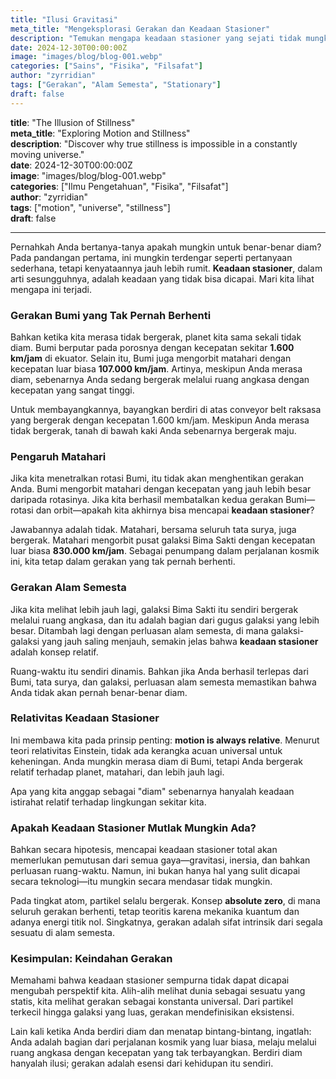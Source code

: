 ```yaml
---
title: "Ilusi Gravitasi"
meta_title: "Mengeksplorasi Gerakan dan Keadaan Stasioner"
description: "Temukan mengapa keadaan stasioner yang sejati tidak mungkin tercapai dalam alam semesta yang selalu bergerak."
date: 2024-12-30T00:00:00Z
image: "images/blog/blog-001.webp"
categories: ["Sains", "Fisika", "Filsafat"]
author: "zyrridian"
tags: ["Gerakan", "Alam Semesta", "Stationary"]
draft: false
---
```


**title**: "The Illusion of Stillness"  
**meta_title**: "Exploring Motion and Stillness"  
**description**: "Discover why true stillness is impossible in a constantly moving universe."  
**date**: 2024-12-30T00:00:00Z  
**image**: "images/blog/blog-001.webp"  
**categories**: ["Ilmu Pengetahuan", "Fisika", "Filsafat"]  
**author**: "zyrridian"  
**tags**: ["motion", "universe", "stillness"]  
**draft**: false  

---

Pernahkah Anda bertanya-tanya apakah mungkin untuk benar-benar diam? Pada pandangan pertama, ini mungkin terdengar seperti pertanyaan sederhana, tetapi kenyataannya jauh lebih rumit. **Keadaan stasioner**, dalam arti sesungguhnya, adalah keadaan yang tidak bisa dicapai. Mari kita lihat mengapa ini terjadi.

### Gerakan Bumi yang Tak Pernah Berhenti

Bahkan ketika kita merasa tidak bergerak, planet kita sama sekali tidak diam. Bumi berputar pada porosnya dengan kecepatan sekitar **1.600 km/jam** di ekuator. Selain itu, Bumi juga mengorbit matahari dengan kecepatan luar biasa **107.000 km/jam**. Artinya, meskipun Anda merasa diam, sebenarnya Anda sedang bergerak melalui ruang angkasa dengan kecepatan yang sangat tinggi.

Untuk membayangkannya, bayangkan berdiri di atas conveyor belt raksasa yang bergerak dengan kecepatan 1.600 km/jam. Meskipun Anda merasa tidak bergerak, tanah di bawah kaki Anda sebenarnya bergerak maju.

### Pengaruh Matahari

Jika kita menetralkan rotasi Bumi, itu tidak akan menghentikan gerakan Anda. Bumi mengorbit matahari dengan kecepatan yang jauh lebih besar daripada rotasinya. Jika kita berhasil membatalkan kedua gerakan Bumi—rotasi dan orbit—apakah kita akhirnya bisa mencapai **keadaan stasioner**?

Jawabannya adalah tidak. Matahari, bersama seluruh tata surya, juga bergerak. Matahari mengorbit pusat galaksi Bima Sakti dengan kecepatan luar biasa **830.000 km/jam**. Sebagai penumpang dalam perjalanan kosmik ini, kita tetap dalam gerakan yang tak pernah berhenti.

### Gerakan Alam Semesta

Jika kita melihat lebih jauh lagi, galaksi Bima Sakti itu sendiri bergerak melalui ruang angkasa, dan itu adalah bagian dari gugus galaksi yang lebih besar. Ditambah lagi dengan perluasan alam semesta, di mana galaksi-galaksi yang jauh saling menjauh, semakin jelas bahwa **keadaan stasioner** adalah konsep relatif.

Ruang-waktu itu sendiri dinamis. Bahkan jika Anda berhasil terlepas dari Bumi, tata surya, dan galaksi, perluasan alam semesta memastikan bahwa Anda tidak akan pernah benar-benar diam.

### Relativitas Keadaan Stasioner

Ini membawa kita pada prinsip penting: **motion is always relative**. Menurut teori relativitas Einstein, tidak ada kerangka acuan universal untuk keheningan. Anda mungkin merasa diam di Bumi, tetapi Anda bergerak relatif terhadap planet, matahari, dan lebih jauh lagi.

Apa yang kita anggap sebagai "diam" sebenarnya hanyalah keadaan istirahat relatif terhadap lingkungan sekitar kita.

### Apakah Keadaan Stasioner Mutlak Mungkin Ada?

Bahkan secara hipotesis, mencapai keadaan stasioner total akan memerlukan pemutusan dari semua gaya—gravitasi, inersia, dan bahkan perluasan ruang-waktu. Namun, ini bukan hanya hal yang sulit dicapai secara teknologi—itu mungkin secara mendasar tidak mungkin.

Pada tingkat atom, partikel selalu bergerak. Konsep **absolute zero**, di mana seluruh gerakan berhenti, tetap teoritis karena mekanika kuantum dan adanya energi titik nol. Singkatnya, gerakan adalah sifat intrinsik dari segala sesuatu di alam semesta.

### Kesimpulan: Keindahan Gerakan

Memahami bahwa keadaan stasioner sempurna tidak dapat dicapai mengubah perspektif kita. Alih-alih melihat dunia sebagai sesuatu yang statis, kita melihat gerakan sebagai konstanta universal. Dari partikel terkecil hingga galaksi yang luas, gerakan mendefinisikan eksistensi.

Lain kali ketika Anda berdiri diam dan menatap bintang-bintang, ingatlah: Anda adalah bagian dari perjalanan kosmik yang luar biasa, melaju melalui ruang angkasa dengan kecepatan yang tak terbayangkan. Berdiri diam hanyalah ilusi; gerakan adalah esensi dari kehidupan itu sendiri.
